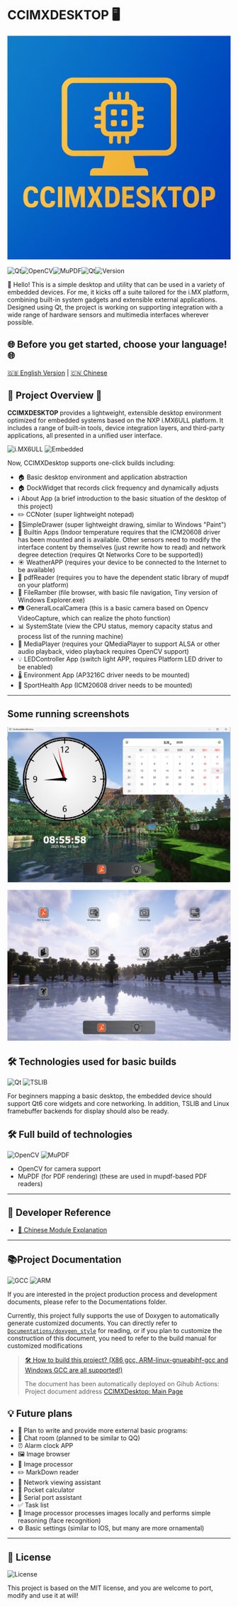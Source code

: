 # CCIMXDESKTOP 🖥️

![CCIMXDesktopLogo](./CCIMXDesktopLogo.png)

![Qt](https://img.shields.io/badge/Qt-6.8.3-green)![OpenCV](https://img.shields.io/badge/OpenCV-4.12.0-blue)![MuPDF](https://img.shields.io/badge/MuPDF-supported-orange)![Qt](https://img.shields.io/badge/C++-17+-green)![Version](https://img.shields.io/badge/Version-0.9.2-red)

🔌 Hello! This is a simple desktop and utility that can be used in a variety of embedded devices. For me, it kicks off a suite tailored for the i.MX platform, combining built-in system gadgets and extensible external applications. Designed using Qt, the project is working on supporting integration with a wide range of hardware sensors and multimedia interfaces wherever possible.

## 🌐 Before you get started, choose your language! 🌐

[🇬🇧 English Version](./README_EN.md) | [🇨🇳 Chinese](./README.md)

## 🌟 Project Overview 🌟

**CCIMXDESKTOP** provides a lightweight, extensible desktop environment optimized for embedded systems based on the NXP i.MX6ULL platform. It includes a range of built-in tools, device integration layers, and third-party applications, all presented in a unified user interface.

![i.MX6ULL](https://img.shields.io/badge/NXP-i.MX6ULL-yellow)
![Embedded](https://img.shields.io/badge/Platform-Embedded%20Linux-lightgrey)

Now, CCIMXDesktop supports one-click builds including:

- 🏠 Basic desktop environment and application abstraction
- 🏠 DockWidget that records click frequency and dynamically adjusts
- ℹ About App (a brief introduction to the basic situation of the desktop of this project)
- ✏️ CCNoter (super lightweight notepad)
- 🎨SimpleDrawer (super lightweight drawing, similar to Windows "Paint")
- 🔧 Builtin Apps (Indoor temperature requires that the ICM20608 driver has been mounted and is available. Other sensors need to modify the interface content by themselves (just rewrite how to read) and network degree detection (requires Qt Networks Core to be supported))
- ☀️ WeatherAPP (requires your device to be connected to the Internet to be available)
- 📄 pdfReader (requires you to have the dependent static library of mupdf on your platform)
- 📁 FileRamber (file browser, with basic file navigation, Tiny version of Windows Explorer.exe)
- 📷 GeneralLocalCamera (this is a basic camera based on Opencv VideoCapture, which can realize the photo function)
- 📊 SystemState (view the CPU status, memory capacity status and process list of the running machine)
- 🎵 MediaPlayer (requires your QMediaPlayer to support ALSA or other audio playback, video playback requires OpenCV support)
- 💡 LEDController App (switch light APP, requires Platform LED driver to be enabled)
- 🌡️ Environment App (AP3216C driver needs to be mounted)
- 🏃 SportHealth App (ICM20608 driver needs to be mounted)

-------

## Some running screenshots

![image-20250518085608736](./README/image-20250518085608736.png)

![image-20250518085912716](./README/image-20250518085912716.png)

## 🛠️ Technologies used for basic builds

![Qt](https://img.shields.io/badge/Qt-Core%20%26%20Network-41cd52)
![TSLIB](https://img.shields.io/badge/TSLIB-required-green)

For beginners mapping a basic desktop, the embedded device should support Qt6 core widgets and core networking. In addition, TSLIB and Linux framebuffer backends for display should also be ready.

## 🛠️ Full build of technologies

![OpenCV](https://img.shields.io/badge/OpenCV-Camera%20Support-blue)
![MuPDF](https://img.shields.io/badge/MuPDF-PDF%20Rendering-orange)

- OpenCV for camera support
- MuPDF (for PDF rendering) (these are used in mupdf-based PDF readers)

------

## 🧩 Developer Reference

- [📖 Chinese Module Explanation](./Components-explain-CN.md)

---

## 📚Project Documentation

![GCC](https://img.shields.io/badge/GCC-cross--compile-yellowgreen)
![ARM](https://img.shields.io/badge/ARM-linux--gnueabihf-red)

If you are interested in the project production process and development documents, please refer to the Documentations folder.

Currently, this project fully supports the use of Doxygen to automatically generate customized documents. You can directly refer to [`Documentations/doxygen_style`](Documentations/doxygen_styles) for reading, or if you plan to customize the construction of this document, you need to refer to the build manual for customized modifications

> [🛠️ How to build this project? (X86 gcc, ARM-linux-gnueabihf-gcc and Windows GCC are all supported!)](Documentations/HOW_To_Build_The_Desktop.md)
>
> The document has been automatically deployed on Gihub Actions: Project document address [CCIMXDesktop: Main Page](https://charliechen114514.github.io/CCIMXDesktop/)

## 💡 Future plans

- 🚀 Plan to write and provide more external basic programs:
- 💬 Chat room (planned to be similar to QQ)
- ⏰ Alarm clock APP
- 🖼️ Image browser
- 🎨 Image processor
- ✏️ MarkDown reader
- 🛜 Network viewing assistant
- 🧮 Pocket calculator
- 🔌 Serial port assistant
- ✅ Task list
- 🤖 Image processor processes images locally and performs simple reasoning (face recognition)
- ⚙ Basic settings (similar to IOS, but many are more ornamental)

------

## 📝 License

![License](https://img.shields.io/badge/License-MIT-brightgreen)

This project is based on the MIT license, and you are welcome to port, modify and use it at will!
